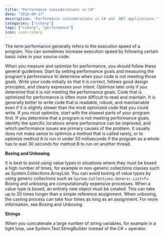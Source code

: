 ```yaml
---
title: "Performance considerations in C#"
date: "2016-09-17"
description: "Performance considerations in C# and .NET applications."
categories: ["csharp"]
tags: ["csharp", "performance"]
icon: icon-csharp
---
```



The term performance generally refers to the execution speed of a program. You can sometimes increase execution speed by following certain basic rules in your source code.

When you measure and optimize for performance, you should follow these general guidelines:
Start by setting performance goals and measuring the program's performance to determine when your code is not meeting those goals.
Write your code initially so that it is correct, follows good design principles, and clearly expresses your intent. Optimize later only if you determine that it is not meeting the performance goals. Code that is optimized for performance is often more difficult to read and maintain. It is generally better to write code that is readable, robust, and maintainable even if it is slightly slower than the most optimized code that you could write.
If you must optimize, start with the slowest parts of your program first. If you determine that a program is not meeting performance goals, identify the specific locations where performance can be improved, and which performance issues are primary causes of the problem. It usually does not make sense to optimize a method that is called rarely, or to optimize method A to run in under 50 milliseconds if the program as a whole has to wait 30 seconds for method B to run on another thread.

**Boxing and Unboxing**

It is best to avoid using value types in situations where they must be boxed a high number of times, for example in non-generic collections classes such as System.Collections.ArrayList. You can avoid boxing of value types by using generic collections such as `System.Collections.Generic.List<T>`. Boxing and unboxing are computationally expensive processes. When a value type is boxed, an entirely new object must be created. This can take up to 20 times longer than a simple reference assignment. When unboxing, the casting process can take four times as long as an assignment. For more information, see Boxing and Unboxing.

**Strings**

When you concatenate a large number of string variables, for example in a tight loop, use System.Text.StringBuilder instead of the C# + operator.
